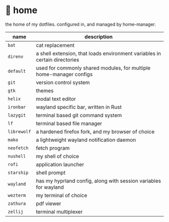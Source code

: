 # :house_with_garden: home

the home of my dotfiles. configured in, and managed by home-manager.

name            | description
--------------- | -----------
`bat`           | cat replacement
`direnv`        | a shell extension, that loads environment variables in certain directories
`default`       | used for commonly shared modules, for multiple home-manager configs
`git`           | version control system
`gtk`           | themes
`helix`         | modal text editor
`ironbar`       | wayland specific bar, written in Rust
`lazygit`       | terminal based git command system
`lf`            | terminal based file manager
`librewolf`     | a hardened firefox fork, and my browser of choice
`mako`          | a lightweight wayland notification daemon
`neofetch`      | fetch program
`nushell`       | my shell of choice
`rofi`          | application launcher
`starship`      | shell prompt
`wayland`       | has my hyprland config, along with session variables for wayland
`wezterm`       | my terminal of choice
`zathura`       | pdf viewer
`zellij`        | terminal multiplexer